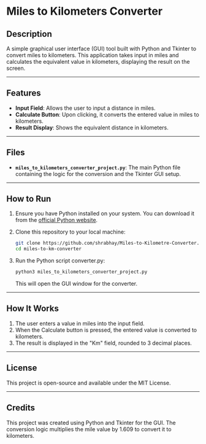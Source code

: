 # Miles to Kilometers Converter
## Description
A simple graphical user interface (GUI) tool built with Python and Tkinter to convert miles to kilometers. This application takes input in miles and calculates the equivalent value in kilometers, displaying the result on the screen.

---

## Features

* **Input Field**: Allows the user to input a distance in miles.
* **Calculate Button**: Upon clicking, it converts the entered value in miles to kilometers.
* **Result Display**: Shows the equivalent distance in kilometers.

---

## Files

* **`miles_to_kilometers_converter_project.py`**: The main Python file containing the logic for the conversion and the Tkinter GUI setup.

---

## How to Run

1. Ensure you have Python installed on your system. You can download it from the [official Python website](https://www.python.org/downloads/).
   
2. Clone this repository to your local machine:
   ```bash
   git clone https://github.com/shrabhay/Miles-to-Kilometre-Converter.git
   cd miles-to-km-converter
   ```

3. Run the Python script converter.py:
    ```bash
    python3 miles_to_kilometers_converter_project.py
    ```

    This will open the GUI window for the converter.

---

## How It Works
1. The user enters a value in miles into the input field.
2. When the Calculate button is pressed, the entered value is converted to kilometers.
3. The result is displayed in the "Km" field, rounded to 3 decimal places.

---

## License
This project is open-source and available under the MIT License.

---

## Credits
This project was created using Python and Tkinter for the GUI. The conversion logic multiplies the mile value by 1.609 to convert it to kilometers.

